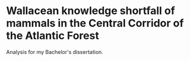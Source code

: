 # Wallacean knowledge shortfall of mammals in the Central Corridor of the Atlantic Forest

Analysis for my Bachelor's dissertation.
